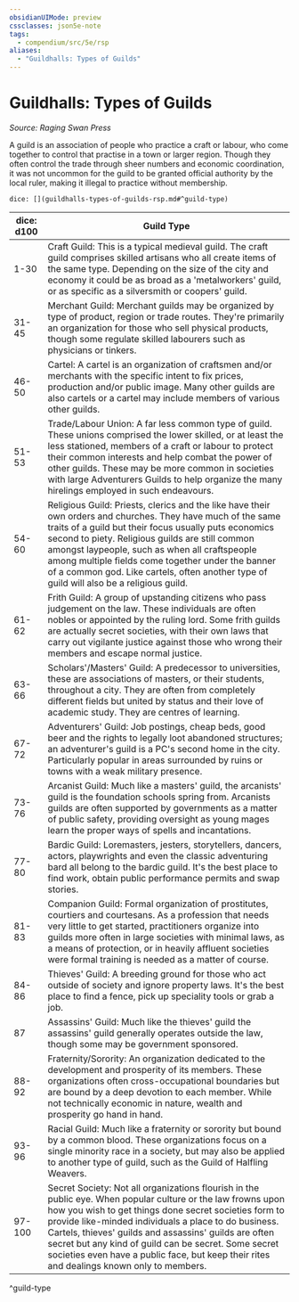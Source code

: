 ```yaml
---
obsidianUIMode: preview
cssclasses: json5e-note
tags:
  - compendium/src/5e/rsp
aliases:
  - "Guildhalls: Types of Guilds"
---
```

# Guildhalls: Types of Guilds
*Source: Raging Swan Press* 

A guild is an association of people who practice a craft or labour, who come together to control that practise in a town or larger region. Though they often control the trade through sheer numbers and economic coordination, it was not uncommon for the guild to be granted official authority by the local ruler, making it illegal to practice without membership.

`dice: [](guildhalls-types-of-guilds-rsp.md#^guild-type)`

| dice: d100 | Guild Type |
|------------|------------|
| 1-30 | Craft Guild: This is a typical medieval guild. The craft guild comprises skilled artisans who all create items of the same type. Depending on the size of the city and economy it could be as broad as a 'metalworkers' guild, or as specific as a silversmith or coopers' guild. |
| 31-45 | Merchant Guild: Merchant guilds may be organized by type of product, region or trade routes. They're primarily an organization for those who sell physical products, though some regulate skilled labourers such as physicians or tinkers. |
| 46-50 | Cartel: A cartel is an organization of craftsmen and/or merchants with the specific intent to fix prices, production and/or public image. Many other guilds are also cartels or a cartel may include members of various other guilds. |
| 51-53 | Trade/Labour Union: A far less  common type of guild. These unions comprised the lower skilled, or at least the less stationed, members of a craft or labour to protect their common interests and help combat the power of other guilds. These may be more common in societies with large Adventurers Guilds to help organize the many hirelings employed in such endeavours. |
| 54-60 | Religious Guild: Priests, clerics and the like have their own orders and churches. They have much of the same traits of a guild but their focus usually puts economics second to piety. Religious guilds are still common amongst laypeople, such as when all craftspeople among multiple fields come together under the banner of a common god. Like cartels, often another type of guild will also be a religious guild. |
| 61-62 | Frith Guild: A group of upstanding citizens who pass judgement on the law. These individuals are often nobles or appointed by the ruling lord. Some frith guilds are actually secret societies, with their own laws that carry out vigilante justice against those who wrong their members and escape normal justice. |
| 63-66 | Scholars'/Masters' Guild: A predecessor to universities, these are associations of masters, or their students, throughout a city. They are often from completely different fields but united by status and their love of academic study. They are centres of learning. |
| 67-72 | Adventurers' Guild: Job postings, cheap beds, good beer and the rights to legally loot abandoned structures; an adventurer's guild is a PC's second home in the city. Particularly popular in areas surrounded by ruins or towns with a weak military presence. |
| 73-76 | Arcanist Guild: Much like a masters' guild, the arcanists' guild is the foundation schools spring from. Arcanists guilds are often supported by governments as a matter of public safety, providing oversight as young mages learn the proper ways of spells and incantations.  |
| 77-80 | Bardic Guild: Loremasters, jesters, storytellers, dancers, actors, playwrights and even the classic adventuring bard all belong to the bardic guild. It's the best place to find work, obtain public performance permits and swap stories.  |
| 81-83 | Companion Guild: Formal organization of prostitutes, courtiers and courtesans. As a profession that needs very little to get started, practitioners organize into guilds more often in large societies with minimal laws, as a means of protection, or in heavily affluent societies were formal training is needed as a matter of course.  |
| 84-86 | Thieves' Guild: A breeding ground for those who act outside of society and ignore property laws. It's the best place to find a fence, pick up speciality tools or grab a job.  |
| 87 | Assassins' Guild: Much like the thieves' guild the assassins' guild generally operates outside the law, though some may be government sponsored.  |
| 88-92 | Fraternity/Sorority: An organization dedicated to the development and prosperity of its members. These organizations often cross-occupational boundaries but are bound by a deep devotion to each member. While not technically economic in nature, wealth and prosperity go hand in hand.  |
| 93-96 | Racial Guild: Much like a fraternity or sorority but bound by a common blood. These organizations focus on a single minority race in a society, but may also be applied to another type of guild, such as the Guild of Halfling Weavers.  |
| 97-100 | Secret Society: Not all organizations flourish in the public eye. When popular culture or the law frowns upon how you wish to get things done secret societies form to provide like-minded individuals a place to do business. Cartels, thieves' guilds and assassins' guilds are often secret but any kind of guild can be secret. Some secret societies even have a public face, but keep their rites and dealings known only to members.  |
^guild-type